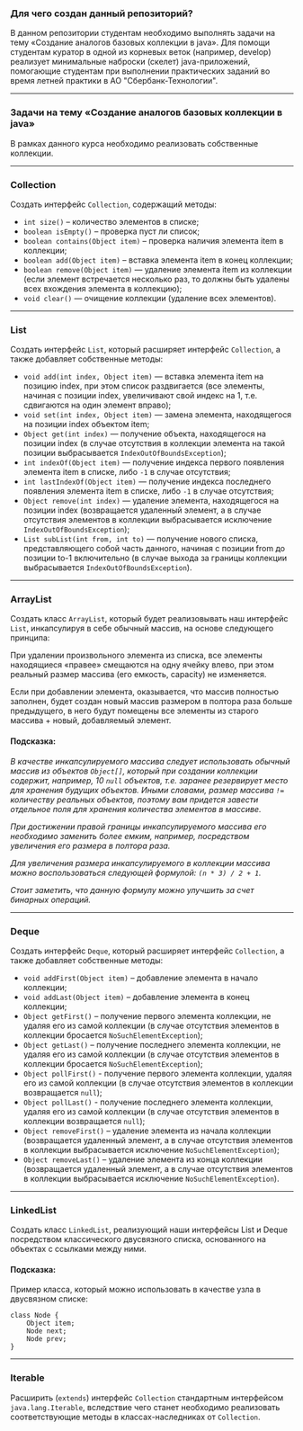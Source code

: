 ### Для чего создан данный репозиторий?
В данном репозитории студентам необходимо выполнять задачи на тему «Создание аналогов базовых коллекции в java».
Для помощи студентам куратор в одной из корневых веток (например, develop) реализует минимальные наброски (скелет) java-приложений, помогающие студентам при выполнении практических заданий во время летней практики в АО "Сбербанк-Технологии".

---

### Задачи на тему «Создание аналогов базовых коллекции в java»
В рамках данного курса необходимо реализовать собственные коллекции.

---

### Collection

Создать интерфейс `Collection`, содержащий методы:

* `int size()` – количество элементов в списке;
* `boolean isEmpty()` – проверка пуст ли список;
* `boolean contains(Object item)` – проверка наличия элемента item в коллекции;
* `boolean add(Object item)` – вставка элемента item в конец коллекции;
* `boolean remove(Object item)` — удаление элемента item из коллекции (если элемент встречается несколько раз, то должны быть удалены всех вхождения элемента в коллекцию);
* `void clear()` — очищение коллекции (удаление всех элементов).

---

### List

Создать интерфейс `List`, который расширяет интерфейс `Collection`, а также добавляет собственные методы:

* `void add(int index, Object item)` — вставка элемента item на позицию index, при этом список раздвигается (все элементы, начиная с позиции index, увеличивают свой индекс на 1, т.е. сдвигаются на один элемент вправо);
* `void set(int index, Object item)` — замена элемента, находящегося на позиции index объектом item;
* `Object get(int index)` — получение объекта, находящегося на позиции index (в случае отсутствия в коллекции элемента на такой позиции выбрасывается `IndexOutOfBoundsException`);
* `int indexOf(Object item)` — получение индекса первого появления элемента item в списке, либо `-1` в случае отсутствия;
* `int lastIndexOf(Object item)` — получение индекса последнего появления элемента item в списке, либо `-1` в случае отсутствия;
* `Object remove(int index)` — удаление элемента, находящегося на позиции index (возвращается удаленный элемент, а в случае отсутствия элементов в коллекции выбрасывается исключение `IndexOutOfBoundsException`);
* `List subList(int from, int to)` — получение нового списка, представляющего собой часть данного, начиная с позиции from до позиции to-1 включительно (в случае выхода за границы коллекции выбрасывается `IndexOutOfBoundsException`).

---

### ArrayList

Создать класс `ArrayList`, который будет реализовывать наш интерфейс `List`, инкапсулируя в себе обычный массив, на основе следующего принципа:

При удалении произвольного элемента из списка, все элементы находящиеся «правее» смещаются на одну ячейку влево, при этом реальный размер массива (его емкость, capacity) не изменяется.  

Если при добавлении элемента, оказывается, что массив полностью заполнен, будет создан новый массив размером в полтора раза больше предыдущего, в него будут помещены все элементы из старого массива + новый, добавляемый элемент.

#### Подсказка:

*В качестве инкапсулируемого массива следует использовать обычный массив из объектов `Object[]`, который при создании коллекции содержит, например, 10 `null` объектов, т.е. заранее резервирует место для хранения будущих объектов.
Иными словами, размер массива `!=` количеству реальных объектов, поэтому вам придется завести отдельное поля для хранения количества элементов в массиве.*

*При достижении правой границы инкапсулируемого массива его необходимо заменить более емким, например, посредством увеличения его размера в полтора раза.*

*Для увеличения размера инкапсулируемого в коллекции массива можно воспользоваться следующей формулой: `(n * 3) / 2 + 1`.*
  
*Стоит заметить, что данную формулу можно улучшить за счет бинарных операций.*

---

### Deque

Создать интерфейс `Deque`, который расширяет интерфейс `Collection`, а также добавляет собственные методы:

* `void addFirst(Object item)` – добавление элемента в начало коллекции;
* `void addLast(Object item)` – добавление элемента в конец коллекции;
* `Object getFirst()` – получение первого элемента коллекции, не удаляя его из самой коллекции (в случае отсутствия элементов в коллекции бросается `NoSuchElementException`);
* `Object getLast()` – получение последнего элемента коллекции, не удаляя его из самой коллекции (в случае отсутствия элементов в коллекции бросается `NoSuchElementException`);
* `Object pollFirst()` - получение первого элемента коллекции, удаляя его из самой коллекции (в случае отсутствия элементов в коллекции возвращается `null`);
* `Object pollLast()` - получение последнего элемента коллекции, удаляя его из самой коллекции (в случае отсутствия элементов в коллекции возвращается `null`);
* `Object removeFirst()` – удаление элемента из начала коллекции (возвращается удаленный элемент, а в случае отсутствия элементов в коллекции выбрасывается исключение `NoSuchElementException`);
* `Object removeLast()` – удаление элемента из конца коллекции (возвращается удаленный элемент, а в случае отсутствия элементов в коллекции выбрасывается исключение `NoSuchElementException`).

---

### LinkedList

Создать класс `LinkedList`, реализующий наши интерфейсы List и Deque посредством классического двусвязного списка, основанного на объектах с ссылками между ними.

#### Подсказка:

Пример класса, который можно использовать в качестве узла в двусвязном списке:

```
class Node {
    Object item;
    Node next;
    Node prev;
}
```

---

### Iterable

Расширить (`extends`) интерфейс `Collection` стандартным интерфейсом `java.lang.Iterable`, вследствие чего станет необходимо реализовать соответствующие методы в классах-наследниках от `Collection`.